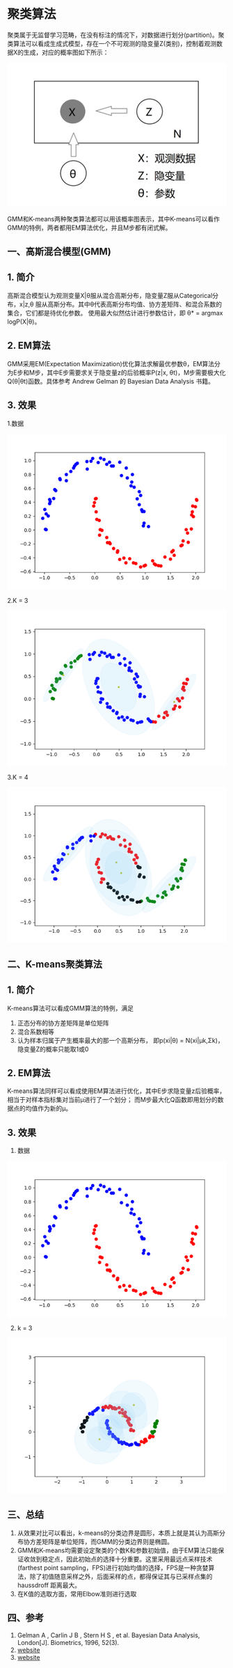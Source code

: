 # 聚类算法
聚类属于无监督学习范畴，在没有标注的情况下，对数据进行划分(partition)。聚类算法可以看成生成式模型，存在一个不可观测的隐变量Z(类别)，控制着观测数据X的生成，对应的概率图如下所示：

![PGM](./resources/clustering_PGM.png)

GMM和K-means两种聚类算法都可以用该概率图表示，其中K-means可以看作GMM的特例，两者都用EM算法优化，并且M步都有闭式解。

## 一、高斯混合模型(GMM)
## 1. 简介
高斯混合模型认为观测变量X|θ服从混合高斯分布，隐变量Z服从Categorical分布，x|z,θ 服从高斯分布。其中θ代表高斯分布均值、协方差矩阵、和混合系数的集合，它们都是待优化参数。
使用最大似然估计进行参数估计，即 θ* = argmax logP(X|θ)。 
## 2. EM算法
GMM采用EM(Expectation Maximization)优化算法求解最优参数θ，EM算法分为E步和M步，其中E步需要求关于隐变量z的后验概率P(z|x, θt)，M步需要极大化Q(θ|θt)函数。具体参考 Andrew Gelman 的
Bayesian Data Analysis 书籍。
## 3. 效果
1.数据

![data](./result/data.png)

2.K = 3

![GMM](./result/GMM_3.png)

3.K = 4

![GMM](./result/GMM_4.png)


## 二、K-means聚类算法
## 1. 简介
K-means算法可以看成GMM算法的特例，满足
1. 正态分布的协方差矩阵是单位矩阵
2. 混合系数相等
3. 认为样本归属于产生概率最大的那一个高斯分布， 即p(xi|θ) = N(xi|μk,Σk)， 隐变量Z的概率只能取1或0


## 2. EM算法
K-means算法同样可以看成使用EM算法进行优化，其中E步求隐变量z后验概率，相当于对样本指标集对当前μ进行了一个划分； 而M步最大化Q函数即用划分的数据点的均值作为新的μ。


## 3. 效果
1. 数据

![K-means](./result/data.png)

2. k = 3

![K-means](./result/Kmeans.png)


## 三、总结
1. 从效果对比可以看出，k-means的分类边界是圆形，本质上就是其认为高斯分布协方差矩阵是单位矩阵，而GMM的分类边界则是椭圆。
2. GMM和K-means均需要设定聚类的个数K和参数初始值，由于EM算法只能保证收敛到稳定点，因此初始点的选择十分重要。这里采用最远点采样技术(farthest point sampling，FPS)进行初始均值的选择，FPS是一种贪婪算法，除了初值随意采样之外，后面采样的点，都得保证其与已采样点集的haussdroff 距离最大。
3. 在K值的选取方面，常用Elbow准则进行选取

## 四、参考
1. Gelman A , Carlin J B , Stern H S , et al. Bayesian Data Analysis, London[J]. Biometrics, 1996, 52(3).
2. [website](https://zhuanlan.zhihu.com/p/71574416)
3. [website](https://zhuanlan.zhihu.com/p/81255623)



